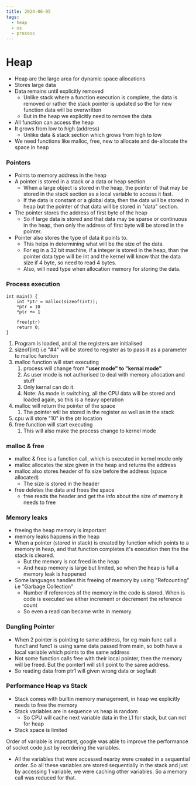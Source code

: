 ```yaml
---
title: 2024-06-05
tags:
  - heap
  - os
  - process
---
```


# Heap

- Heap are the large area for dynamic space allocations
- Stores large data
- Data remains until explicitly removed
  - Unlike stack where a function execution is complete, the data is removed or rather the stack pointer is updated so the for new function data will be overwritten
  - But in the heap we explicitly need to remove the data
- All function can access the heap
- It grows from low to high (address)
  - Unlike data & stack section which grows from high to low
- We need functions like malloc, free, new to allocate and de-allocate the space in heap

### Pointers

- Points to memory address in the heap
- A pointer is stored in a stack or a data or heap section
  - When a large object is stored in the heap, the pointer of that may be stored in the stack section as a local variable to access it fast.
  - If the data is constant or a global data, then the data will be stored in heap but the pointer of that data will be stored in "data" section.
- The pointer stores the address of first byte of the heap
  - So if large data is stored and that data may be sparse or continuous in the heap, then only the address of first byte will be stored in the pointer.
- Pointer also stores the type of data it points to.
  - This helps in determining what will be the size of the data.
  - For eg in a 32 bit machine, if a integer is stored in the heap, than the pointer data type will be int and the kernel will know that the data size if 4 byte, so need to read 4 bytes.
  - Also, will need type when allocation memory for storing the data.

### Process execution

```
int main() {
	int *ptr = malloc(sizeof(int));
	*ptr = 10
	*ptr += 1

	free(ptr)
	return 0;
}
```

1. Program is loaded, and all the registers are initialised
2. sizeof(int) i.e "#4" will be stored to register as to pass it as a parameter to malloc function
3. malloc function will start executing
   1. process will change from **"user mode" to "kernal mode"**
   2. As user mode is not authorised to deal with memory allocation and stuff
   3. Only kernal can do it.
   4. Note: As mode is switching, all the CPU data will be stored and loaded again, so this is a heavy operation
4. malloc will return the pointer of the space
   1. The pointer will be stored in the register as well as in the stack
5. cpu will store "10" in the ptr location
6. free function will start executing
   1. This will also make the process change to kernel mode

### malloc & free

- malloc & free is a function call, which is executed in kernel mode only
- malloc allocates the size given in the heap and returns the address
- malloc also stores header of fix size before the address (space allocated)
  - The size is stored in the header
- free deletes the data and frees the space
  - free reads the header and get the info about the size of memory it needs to free

### Memory leaks

- freeing the heap memory is important
- memory leaks happens in the heap
- When a pointer (stored in stack) is created by function which points to a memory in heap, and that function completes it's execution then the the stack is cleared.
  - But the memory is not freed in the heap
  - And heap memory is large but limited, so when the heap is full a memory leak is happened
- Some languages handles this freeing of memory by using "Refcounting" i.e "Garbage Collection"
  - Number if references of the memory in the code is stored. When is code is executed we either increment or decrement the reference count
  - So even a read can became write in memory

### Dangling Pointer

- When 2 pointer is pointing to same address, for eg main func call a func1 and func1 is using same data passed from main, so both have a local variable which points to the same address
- Not some function calls free with their local pointer, then the memory will be freed. But the pointer1 will still point to the same address.
- So reading data from ptr1 will given wrong data or segfault

### Performance Heap vs Stack

- Stack comes with builtin memory management, in heap we explicitly needs to free the memory
- Stack variables are in sequence vs heap is random
  - So CPU will cache next variable data in the L1 for stack, but can not for heap
- Stack space is limited

Order of variable is important, google was able to improve the performance of socket code just by reordering the variables.

- All the variables that were accessed nearby were created in a sequential order. So all these variables are stored sequentially in the stack and just by accessing 1 variable, we were caching other variables. So a memory call was reduced for that.
